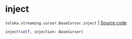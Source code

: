 # inject
`toloka.streaming.cursor.BaseCursor.inject` | [Source code](https://github.com/Toloka/toloka-kit/blob/v1.1.0.post1/src/streaming/cursor.py#L121)

```python
inject(self, injection: BaseCursor)
```

